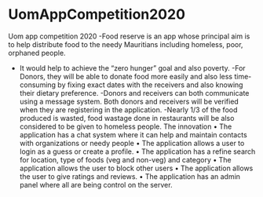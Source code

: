 # UomAppCompetition2020
Uom app competition 2020
-Food reserve is an app whose principal aim is to help distribute food to the needy Mauritians including homeless, poor, orphaned people.
- It would help to achieve the “zero hunger” goal and also poverty. 
-For Donors, they will be able to donate food more easily and also less time-consuming by fixing exact dates with the receivers and also knowing their dietary preference.
-Donors and receivers can both communicate using a message system. Both donors and receivers will be verified when they are registering in the application. 
-Nearly 1/3 of the food produced is wasted, food wastage done in restaurants will be also considered to be given to homeless people.
The innovation 
•	The application has a chat system where it can help and maintain contacts with organizations or needy people
•	The application allows a user to login as a guess or create a profile.
•	The application has a refine search for location, type of foods (veg and non-veg) and category
•	 The application allows the user to block other users
•	The application allows the user to give ratings and reviews.
•	The application has an admin panel where all are being control on the server.

